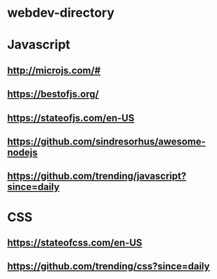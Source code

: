 # webdev-directory

# Javascript

## http://microjs.com/#
## https://bestofjs.org/
## https://stateofjs.com/en-US
## https://github.com/sindresorhus/awesome-nodejs
## https://github.com/trending/javascript?since=daily

# CSS
## https://stateofcss.com/en-US
## https://github.com/trending/css?since=daily
